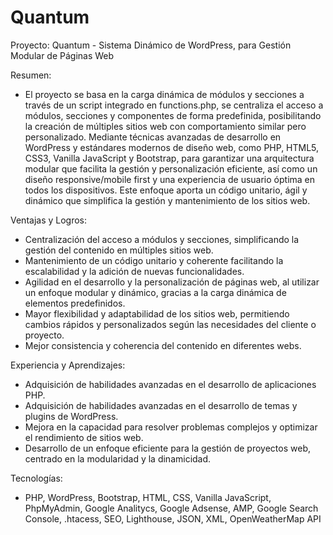 # Quantum

Proyecto: Quantum - Sistema Dinámico de WordPress, para Gestión Modular de Páginas Web

Resumen:
- El proyecto se basa en la carga dinámica de módulos y secciones a través de un script integrado en functions.php, se centraliza el acceso a módulos, secciones y componentes de forma predefinida, posibilitando la creación de múltiples sitios web con comportamiento similar pero personalizado. Mediante técnicas avanzadas de desarrollo en WordPress y estándares modernos de diseño web, como PHP, HTML5, CSS3, Vanilla JavaScript y Bootstrap, para garantizar una arquitectura modular que facilita la gestión y personalización eficiente, así como un diseño responsive/mobile first y una experiencia de usuario óptima en todos los dispositivos. Este enfoque aporta un código unitario, ágil y dinámico que simplifica la gestión y mantenimiento de los sitios web.

Ventajas y Logros:
- Centralización del acceso a módulos y secciones, simplificando la gestión del contenido en múltiples sitios web.
- Mantenimiento de un código unitario y coherente facilitando la escalabilidad y la adición de nuevas funcionalidades.
- Agilidad en el desarrollo y la personalización de páginas web, al utilizar un enfoque modular y dinámico, gracias a la carga dinámica de elementos predefinidos.
- Mayor flexibilidad y adaptabilidad de los sitios web, permitiendo cambios rápidos y personalizados según las necesidades del cliente o proyecto.
- Mejor consistencia y coherencia del contenido en diferentes webs.

Experiencia y Aprendizajes:
- Adquisición de habilidades avanzadas en el desarrollo de aplicaciones PHP.
- Adquisición de habilidades avanzadas en el desarrollo de temas y plugins de WordPress.
- Mejora en la capacidad para resolver problemas complejos y optimizar el rendimiento de sitios web.
- Desarrollo de un enfoque eficiente para la gestión de proyectos web, centrado en la modularidad y la dinamicidad. 

Tecnologías:
- PHP, WordPress, Bootstrap, HTML, CSS, Vanilla JavaScript, PhpMyAdmin, Google Analitycs, Google Adsense, AMP, Google Search Console, .htacess, SEO, Lighthouse, JSON, XML, OpenWeatherMap API
